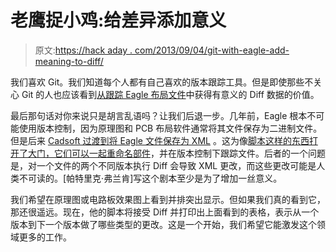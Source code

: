 # 老鹰捉小鸡:给差异添加意义

> 原文:[https://hack aday . com/2013/09/04/git-with-eagle-add-meaning-to-diff/](https://hackaday.com/2013/09/04/git-with-eagle-add-meaning-to-diff/)

我们喜欢 Git。我们知道每个人都有自己喜欢的版本跟踪工具。但是即使那些不关心 Git 的人也应该看到[从跟踪 Eagle 布局文件](https://github.com/nerdy-works/Geagle)中获得有意义的 Diff 数据的价值。

最后那句话对你来说只是胡言乱语吗？让我们后退一步。几年前，Eagle 根本不可能使用版本控制，因为原理图和 PCB 布局软件通常将其文件保存为二进制文件。但是后来 [Cadsoft 过渡到将 Eagle 文件保存为 XML](http://hackaday.com/2010/10/14/cadsoft-eagle-migrating-to-xml/) 。这为像[脚本这样的东西打开了大门，它们可以一起重命名部件](http://hackaday.com/2013/01/18/renaming-parts-in-eagle-cad-by-editing-the-xml-directly)，并在版本控制下跟踪文件。后者的一个问题是，对一个文件的两个不同版本执行 Diff 会导致 XML 更改，而这些更改可能是人类不可读的。[帕特里克·弗兰肯]写这个剧本至少是为了增加一丝意义。

我们希望在原理图或电路板效果图上看到并排突出显示。但如果我们真的看到它，那还很遥远。现在，他的脚本将接受 Diff 并打印出上面看到的表格，表示从一个版本到下一个版本做了哪些类型的更改。这是一个开始，我们希望它能激发这个领域更多的工作。